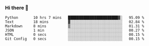 ### Hi there 👋

<!--START_SECTION:waka-->

```text
Python       10 hrs 7 mins   ███████████████████████▓░   95.09 %
Text         18 mins         ▓░░░░░░░░░░░░░░░░░░░░░░░░   02.84 %
Markdown     8 mins          ▒░░░░░░░░░░░░░░░░░░░░░░░░   01.31 %
JSON         1 min           ░░░░░░░░░░░░░░░░░░░░░░░░░   00.27 %
HTML         0 secs          ░░░░░░░░░░░░░░░░░░░░░░░░░   00.15 %
Git Config   0 secs          ░░░░░░░░░░░░░░░░░░░░░░░░░   00.15 %
```

<!--END_SECTION:waka-->

